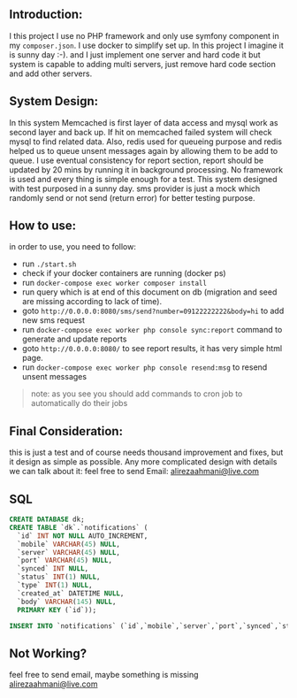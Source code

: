 Introduction:
---
I this project I use no PHP framework and only use symfony component in my `composer.json`. I use docker to simplify set up. In this project I imagine it is sunny day :-). and I just implement one server and hard code it but system is capable to adding multi servers, just remove hard code section and add other servers.

System Design:
---
In this system Memcached is first layer of data access and mysql work as second layer and back up. If hit on memcached failed system will check mysql to find related data. Also, redis used for queueing purpose and redis helped us to queue unsent messages again by allowing them to be add to queue.
I use eventual consistency for report section, report should be updated by 20 mins by running it in background processing. No framework is used and every thing is simple enough for a test. This system designed with test purposed in a sunny day.
sms provider is just a mock which randomly send or not send (return error) for better testing purpose. 

How to use:
---

in order to use, you need to follow:

- run `./start.sh` 
- check if your docker containers are running (docker ps)
- run `docker-compose exec worker composer install`
- run query which is at end of this document on db (migration and seed are missing according to lack of time).
- goto `http://0.0.0.0:8080/sms/send?number=09122222222&body=hi` to add new sms request
- run `docker-compose exec worker php console sync:report`  command to generate and update reports
- goto `http://0.0.0.0:8080/` to see report results, it has very simple html page.
- run `docker-compose exec worker php console resend:msg` to resend unsent messages 


> note: as you see you should add commands to cron job to automatically do their jobs 

Final Consideration:
---
this is just a test and of course needs thousand improvement and fixes, but it design as simple as possible. Any more complicated design with details we can talk about it: feel free to send Email: alirezaahmani@live.com

SQL
---
```sql
CREATE DATABASE dk;
CREATE TABLE `dk`.`notifications` (
  `id` INT NOT NULL AUTO_INCREMENT,
  `mobile` VARCHAR(45) NULL,
  `server` VARCHAR(45) NULL,
  `port` VARCHAR(45) NULL,
  `synced` INT NULL,
  `status` INT(1) NULL,
  `type` INT(1) NULL,
  `created_at` DATETIME NULL,
  `body` VARCHAR(145) NULL,
  PRIMARY KEY (`id`));

INSERT INTO `notifications` (`id`,`mobile`,`server`,`port`,`synced`,`status`,`created_at`,`body`,`type`) VALUES (1,'09122222222','0.0.0.0','80',0,1,'2020-06-12 19:12:15','hi',1);
```

Not Working?
---
feel free to send email, maybe something is missing alirezaahmani@live.com